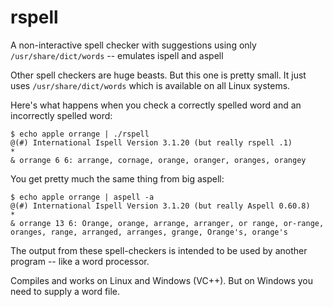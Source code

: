 # rspell
A non-interactive spell checker with suggestions using only `/usr/share/dict/words` -- emulates ispell and aspell

Other spell checkers are huge beasts.  But this one is pretty small.
It just uses `/usr/share/dict/words` which is available on all Linux systems.

Here's what happens when you check a correctly spelled word and an incorrectly spelled word:

```
$ echo apple orrange | ./rspell
@(#) International Ispell Version 3.1.20 (but really rspell .1)
*
& orrange 6 6: arrange, cornage, orange, oranger, oranges, orangey
```

You get pretty much the same thing from big aspell:
```
$ echo apple orrange | aspell -a
@(#) International Ispell Version 3.1.20 (but really Aspell 0.60.8)
*
& orrange 13 6: Orange, orange, arrange, arranger, or range, or-range, oranges, range, arranged, arranges, grange, Orange's, orange's
```

The output from these spell-checkers is intended to be used by another program -- like a word processor.

Compiles and works on Linux and Windows (VC++).
But on Windows you need to supply a word file.
